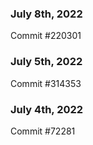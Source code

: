 ### July 8th, 2022

Commit #220301

### July 5th, 2022

Commit #314353


### July 4th, 2022

Commit #72281
